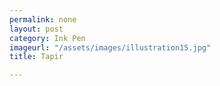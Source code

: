 ```yaml
---
permalink: none
layout: post
category: Ink Pen
imageurl: "/assets/images/illustration15.jpg"
title: Tapir

---
```

